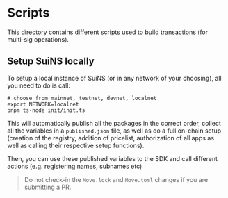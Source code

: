 # Scripts

This directory contains different scripts used to build transactions (for multi-sig operations).



## Setup SuiNS locally

To setup a local instance of SuiNS (or in any network of your choosing), all you need to do is call:

```
# choose from mainnet, testnet, devnet, localnet
export NETWORK=localnet 
pnpm ts-node init/init.ts
```

This will automatically publish all the packages in the correct order, collect all the variables in a `published.json`
file, as well as do a full on-chain setup (creation of the registry, addition of pricelist, authorization of all apps as well as 
calling their respective setup functions).

Then, you can use these published variables to the SDK and call different actions (e.g. registering names, subnames etc)

> Do not check-in the `Move.lock` and `Move.toml` changes if you are submitting a PR.
